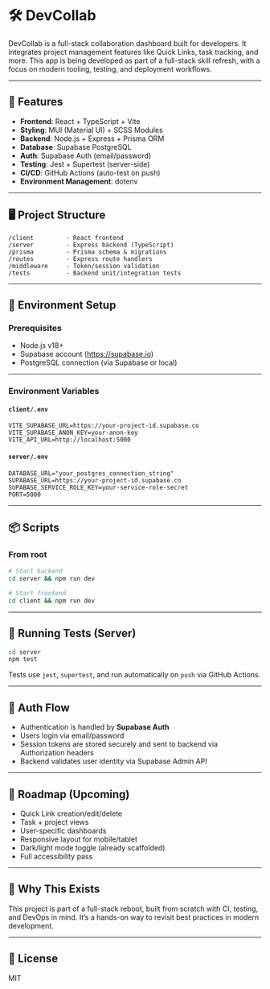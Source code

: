 # 🛠️ DevCollab

DevCollab is a full-stack collaboration dashboard built for developers. It integrates project management features like Quick Links, task tracking, and more. This app is being developed as part of a full-stack skill refresh, with a focus on modern tooling, testing, and deployment workflows.

---

## 🚀 Features

- **Frontend**: React + TypeScript + Vite
- **Styling**: MUI (Material UI) + SCSS Modules
- **Backend**: Node.js + Express + Prisma ORM
- **Database**: Supabase PostgreSQL
- **Auth**: Supabase Auth (email/password)
- **Testing**: Jest + Supertest (server-side)
- **CI/CD**: GitHub Actions (auto-test on push)
- **Environment Management**: dotenv

---

## 🖥️ Project Structure

```
/client         - React frontend
/server         - Express backend (TypeScript)
/prisma         - Prisma schema & migrations
/routes         - Express route handlers
/middleware     - Token/session validation
/tests          - Backend unit/integration tests
```

---

## 🔧 Environment Setup

### Prerequisites

- Node.js v18+
- Supabase account (https://supabase.io)
- PostgreSQL connection (via Supabase or local)

---

### Environment Variables

#### `client/.env`

```
VITE_SUPABASE_URL=https://your-project-id.supabase.co
VITE_SUPABASE_ANON_KEY=your-anon-key
VITE_API_URL=http://localhost:5000
```

#### `server/.env`

```
DATABASE_URL="your_postgres_connection_string"
SUPABASE_URL=https://your-project-id.supabase.co
SUPABASE_SERVICE_ROLE_KEY=your-service-role-secret
PORT=5000
```

---

## 📦 Scripts

### From root

```bash
# Start backend
cd server && npm run dev

# Start frontend
cd client && npm run dev
```

---

## 🧪 Running Tests (Server)

```bash
cd server
npm test
```

Tests use `jest`, `supertest`, and run automatically on `push` via GitHub Actions.

---

## 🔐 Auth Flow

- Authentication is handled by **Supabase Auth**
- Users login via email/password
- Session tokens are stored securely and sent to backend via Authorization headers
- Backend validates user identity via Supabase Admin API

---

## 📅 Roadmap (Upcoming)

- Quick Link creation/edit/delete
- Task + project views
- User-specific dashboards
- Responsive layout for mobile/tablet
- Dark/light mode toggle (already scaffolded)
- Full accessibility pass

---

## 🧠 Why This Exists

This project is part of a full-stack reboot, built from scratch with CI, testing, and DevOps in mind. It’s a hands-on way to revisit best practices in modern development.

---

## 📄 License

MIT